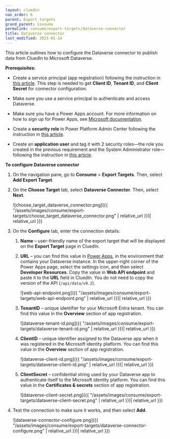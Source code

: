 ```yaml
---
layout: cluedin
nav_order: 6
parent: Export targets
grand_parent: Consume
permalink: consume/export-targets/dataverse-connector
title: Dataverse connector
last_modified: 2025-01-14
---
```


This article outlines how to configure the Dataverse connector to publish data from CluedIn to Microsoft Dataverse.

**Prerequisites:** 

- Create a service principal (app registration) following the instruction in [this article](/consume/export-targets/create-service-principal). This step is needed to get **Client ID**, **Tenant ID**, and **Client Secret** for connector configuration.

- Make sure you use a service principal to authenticate and access Dataverse.

- Make sure you have a Power Apps account. For more information on how to sign up for Power Apps, see [Microsoft documentation](https://learn.microsoft.com/en-us/power-apps/maker/signup-for-powerapps).

- Create a **security role** in Power Platform Admin Center following the instruction in [this article](/consume/export-targets/create-security-role).

- Create an **application user** and tag it with 2 security roles—the role you created in the previous requirement and the System Administrator role—following the instruction in [this article](/consume/export-targets/create-application-user).

**To configure Dataverse connector**

1. On the navigation pane, go to **Consume** > **Export Targets**. Then, select **Add Export Target**.

1. On the **Choose Target** tab, select **Dataverse Connector**. Then, select **Next**.

    ![choose_target_dataverse_connector.png]({{ "/assets/images/consume/export-targets/choose_target_dataverse_connector.png" | relative_url }})| relative_url }})

1. On the **Configure** tab, enter the connection details:

    1. **Name** – user-friendly name of the export target that will be displayed on the **Export Target** page in CluedIn.

    1. **URL** – you can find this value in [Power Apps](https://make.powerapps.com/), in the environment that contains your Dataverse instance. In the upper-right corner of the Power Apps page, select the settings icon, and then select **Developer Resources**. Copy the value in **Web API endpoint** and paste it to the **URL** field in CluedIn. You do not need to copy the version of the API (`/api/data/v9.2`).

        ![web-api-endpoint.png]({{ "/assets/images/consume/export-targets/web-api-endpoint.png" | relative_url }})| relative_url }})

    1. **TenantID** – unique identifier for your Microsoft Entra tenant. You can find this value in the **Overview** section of app registration.

        ![dataverse-tenant-id.png]({{ "/assets/images/consume/export-targets/dataverse-tenant-id.png" | relative_url }})| relative_url }})

    1. **ClientID** – unique identifier assigned to the Dataverse app when it was registered in the Microsoft identity platform. You can find this value in the **Overview** section of app registration.

        ![dataverse-client-id.png]({{ "/assets/images/consume/export-targets/dataverse-client-id.png" | relative_url }})| relative_url }})

    1. **ClientSecret** – confidential string used by your Dataverse app to authenticate itself to the Microsoft identity platform. You can find this value in the **Certificates & secrets** section of app registration.

        ![dataverse-client-secret.png]({{ "/assets/images/consume/export-targets/dataverse-client-secret.png" | relative_url }})| relative_url }})

1. Test the connection to make sure it works, and then select **Add**.

    ![dataverse-connector-configure.png]({{ "/assets/images/consume/export-targets/dataverse-connector-configure.png" | relative_url }})| relative_url }})